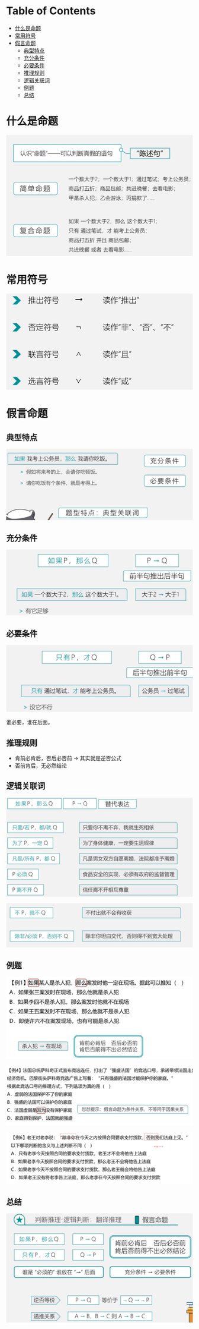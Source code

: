 # Table of Contents

* [什么是命题](#什么是命题)
* [常用符号](#常用符号)
* [假言命题](#假言命题)
  * [典型特点](#典型特点)
  * [充分条件](#充分条件)
  * [必要条件](#必要条件)
  * [推理规则](#推理规则)
  * [逻辑关联词](#逻辑关联词)
  * [例题](#例题)
  * [总结](#总结)








# 什么是命题

![image-20231211213724884](.images/image-20231211213724884.png)



# 常用符号

![image-20231211213755153](.images/image-20231211213755153.png)

# 假言命题

## 典型特点

![image-20231211214012545](.images/image-20231211214012545.png)



## 充分条件

![image-20231211214214017](.images/image-20231211214214017.png)

## 必要条件

![image-20231211214330993](.images/image-20231211214330993.png)

谁必要，谁在后面。



## 推理规则

+ 肯前必肯后，否后必否前 -> 其实就是逆否公式
+ 否前肯后，无必然结论 



## 逻辑关联词

![image-20231211220238857](.images/image-20231211220238857.png)



![image-20231211220319330](.images/image-20231211220319330.png)



## 例题

![image-20231211215222962](.images/image-20231211215222962.png)

![image-20231211220028484](.images/image-20231211220028484.png)

![image-20231211220841172](.images/image-20231211220841172.png)



## 总结



![image-20231211081702183](.images/image-20231211081702183.png)
